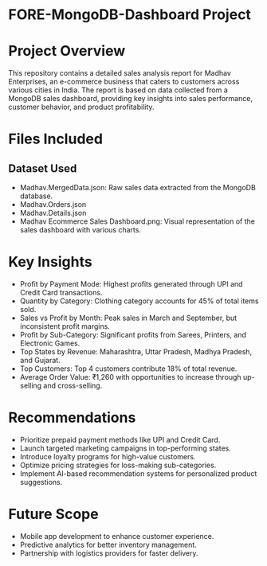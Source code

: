 # FORE-MongoDB-Dashboard Project
# Project Overview
This repository contains a detailed sales analysis report for Madhav Enterprises, an e-commerce business that caters to customers across various cities in India. The report is based on data collected from a MongoDB sales dashboard, providing key insights into sales performance, customer behavior, and product profitability.
# Files Included
## Dataset Used
- Madhav.MergedData.json: Raw sales data extracted from the MongoDB database.
- Madhav.Orders.json
- Madhav.Details.json
- Madhav Ecommerce Sales Dashboard.png: Visual representation of the sales dashboard with various charts.

# Key Insights
- Profit by Payment Mode: Highest profits generated through UPI and Credit Card transactions.
- Quantity by Category: Clothing category accounts for 45% of total items sold.
- Sales vs Profit by Month: Peak sales in March and September, but inconsistent profit margins.
- Profit by Sub-Category: Significant profits from Sarees, Printers, and Electronic Games.
- Top States by Revenue: Maharashtra, Uttar Pradesh, Madhya Pradesh, and Gujarat.
- Top Customers: Top 4 customers contribute 18% of total revenue.
- Average Order Value: ₹1,260 with opportunities to increase through up-selling and cross-selling.

# Recommendations
- Prioritize prepaid payment methods like UPI and Credit Card.
- Launch targeted marketing campaigns in top-performing states.
- Introduce loyalty programs for high-value customers.
- Optimize pricing strategies for loss-making sub-categories.
- Implement AI-based recommendation systems for personalized product suggestions.

# Future Scope
- Mobile app development to enhance customer experience.
- Predictive analytics for better inventory management.
- Partnership with logistics providers for faster delivery.
